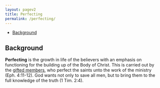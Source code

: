 ```yaml
---
layout: pagev2
title: Perfecting
permalink: /perfecting/
---
```

- [Background](#background)

## Background

**Perfecting** is the growth in life of the believers with an emphasis on functioning for the building up of the Body of Christ. This is carried out by the [gifted members](../gifts), who perfect the saints unto the work of the ministry (Eph. 4:11-12). God wants not only to save all men, but to bring them to the full knowledge of the truth (1 Tim. 2:4).